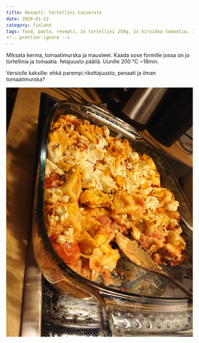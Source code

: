 ```yaml
---
title: Resepti: Tortellini Casserole
date: 2020-01-12
category: finland
tags: food, pasta, resepti, 2x tortellini 250g, 1x kirsikka tomaatia, 1x tomaatia murska yrtejä, 1x ruokakerma 10%, 1x feta juusto, suola ja pippuri, reseptit, recipe, recipes
<!-- prettier-ignore -->
---
```


Miksata kerma, tomaatimurska ja mausteet. Kaada sose formille jossa on jo
tortellinia ja tomaatia. fetajuusto päällä. Uunille 200 ℃ ~18min.

Versiolle kaksille: ehkä parempi rikottajuusto, penaati ja ilman tomaatimurska?

![valmis](images/DSC_1345-768x1024.jpg)
